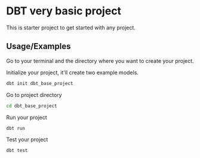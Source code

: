 
# DBT very basic project

This is starter project to get started with any project.



## Usage/Examples

Go to your terminal and the directory where you want to create your project.

Initialize your project, it'll create two example models.
```bash
dbt init dbt_base_project
```


Go to project directory
```bash
cd dbt_base_project
```


Run your project
```bash
dbt run
```

Test your project
```bash
dbt test
```